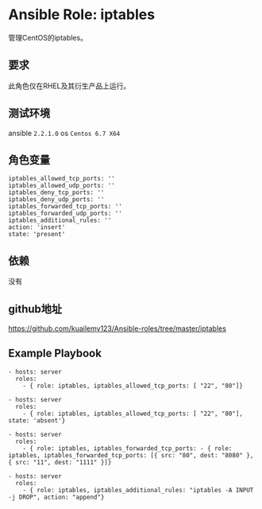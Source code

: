 # Ansible Role: iptables

管理CentOS的iptables。

## 要求

此角色仅在RHEL及其衍生产品上运行。

## 测试环境

ansible `2.2.1.0`
os `Centos 6.7 X64`

## 角色变量
	iptables_allowed_tcp_ports: ''
	iptables_allowed_udp_ports: ''
	iptables_deny_tcp_ports: ''
	iptables_deny_udp_ports: ''
	iptables_forwarded_tcp_ports: ''
	iptables_forwarded_udp_ports: ''
	iptables_additional_rules: ''
	action: 'insert'
	state: 'present'
	
## 依赖

没有

## github地址

https://github.com/kuailemy123/Ansible-roles/tree/master/iptables

## Example Playbook

    - hosts: server
      roles:
        - { role: iptables, iptables_allowed_tcp_ports: [ "22", "80"]}
		
	- hosts: server
      roles:
        - { role: iptables, iptables_allowed_tcp_ports: [ "22", "80"], state: 'absent'}

    - hosts: server
      roles:
	    - { role: iptables, iptables_forwarded_tcp_ports: - { role: iptables, iptables_forwarded_tcp_ports: [{ src: "80", dest: "8080" }, { src: "11", dest: "1111" }]}
		
	- hosts: server
      roles:
        - { role: iptables, iptables_additional_rules: "iptables -A INPUT -j DROP", action: "append"}	
